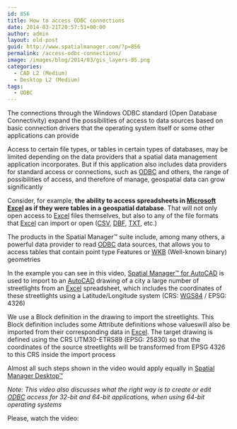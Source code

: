 ```yaml
---
id: 856
title: How to access ODBC connections
date: 2014-03-21T20:57:51+00:00
author: admin
layout: old-post
guid: http://www.spatialmanager.com/?p=856
permalink: /access-odbc-connections/
image: /images/blog/2014/03/gis_layers-85.png
categories:
  - CAD L2 (Medium)
  - Desktop L2 (Medium)
tags:
  - ODBC
---
```

The connections through the Windows ODBC standard (Open Database Connectivity) expand the possibilities of access to data sources based on basic connection drivers that the operating system itself or some other applications can provide<!--more-->

Access to certain file types, or tables in certain types of databases, may be limited depending on the data providers that a spatial data management application incorporates. But if this application also includes data providers for standard access or connections, such as <a title="ODBC Wiki" href="http://en.wikipedia.org/wiki/Odbc" target="_blank" rel="nofollow">ODBC</a> and others, the range of possibilities of access, and therefore of manage, geospatial data can grow significantly

Consider, for example, **the ability to access spreadsheets in <a title="Microsoft Excel" href="http://office.microsoft.com/en-us/excel/" target="_blank" rel="nofollow">Microsoft Excel</a> as if they were tables in a geospatial database**. That will not only open access to <a title="Microsoft Excel" href="http://office.microsoft.com/en-us/excel/" target="_blank" rel="nofollow">Excel</a> files themselves, but also to any of the file formats that <a title="Microsoft Excel" href="http://office.microsoft.com/en-us/excel/" target="_blank" rel="nofollow">Excel</a> can import or open (<a title="CSV WIki" href="http://en.wikipedia.org/wiki/Comma-separated_values" target="_blank" rel="nofollow">CSV</a>, <a title="DBF Wiki" href="http://en.wikipedia.org/wiki/Dbf#File_formats" target="_blank" rel="nofollow">DBF</a>, <a title="TXT Wiki" href="http://en.wikipedia.org/wiki/Text_file" target="_blank" rel="nofollow">TXT</a>, etc.)

The products in the Spatial Manager™ suite include, among many others, a powerful data provider to read <a title="ODBC Wiki" href="http://en.wikipedia.org/wiki/" target="_blank" rel="nofollow">ODBC</a> data sources, that allows you to access tables that contain point type Features or <a title="WKB Wiki" href="http://en.wikipedia.org/wiki/Well-known_binary" target="_blank" rel="nofollow">WKB</a> (Well-known binary) geometries

In the example you can see in this video, <a title="Spatial Manager™ for AutoCAD - Page" href="http://www.spatialmanager.com/spm-forautocad/" target="_blank" rel="nofollow">Spatial Manager™ for AutoCAD</a> is used to import to an <a title="Autodesk" href="http://www.autodesk.com/" target="_blank" rel="nofollow">AutoCAD</a> drawing of a city a large number of streetlights from an <a title="Microsoft Excel" href="http://office.microsoft.com/en-us/excel/" target="_blank" rel="nofollow">Excel</a> spreadsheet, which includes the coordinates of these streetlights using a Latitude/Longitude system (CRS: <a title="WGS84 Wiki" href="http://en.wikipedia.org/wiki/WGS84" target="_blank" rel="nofollow">WGS84</a> / EPSG: 4326)

We use a Block definition in the drawing to import the streetlights. This Block definition includes some Attribute definitions whose values ​​will also be imported from their corresponding data in <a title="Microsoft Excel" href="http://office.microsoft.com/en-us/excel/" target="_blank" rel="nofollow">Excel</a>. The target drawing is defined using the CRS UTM30-ETRS89 (EPSG: 25830) so that the coordinates of the source streetlights will be transformed from EPSG 4326 to this CRS inside the import process

Almost all such steps shown in the video would apply equally in <a title="Spatial Manager Desktop™ - Page" href="http://www.spatialmanager.com/spm-desktop/" target="_blank" rel="nofollow">Spatial Manager Desktop™</a>

_Note: This video also discusses what the right way is to create or edit <a title="ODBC Wiki" href="http://en.wikipedia.org/wiki/Odbc" target="_blank" rel="nofollow">ODBC</a> access for 32-bit and 64-bit applications, when using 64-bit operating systems_

Please, watch the video: